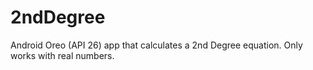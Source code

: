 # 2ndDegree
Android Oreo (API 26) app that calculates a 2nd Degree equation. Only works with real numbers.

